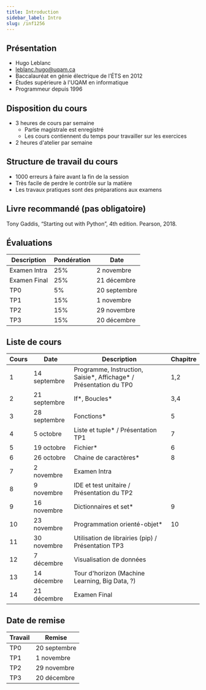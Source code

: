 ```yaml
---
title: Introduction
sidebar_label: Intro
slug: /inf1256
---
```


## Présentation 
- Hugo Leblanc
- leblanc.hugo@uqam.ca
- Baccalauréat en génie électrique de l’ÉTS en 2012
- Études supérieure à l'UQAM en informatique
- Programmeur depuis 1996

## Disposition du cours
* 3 heures de cours par semaine
  * Partie magistrale est enregistré
  * Les cours contiennent du temps pour travailler sur les exercices
* 2 heures d'atelier par semaine

## Structure de travail du cours
- 1000 erreurs à faire avant la fin de la session
- Très facile de perdre le contrôle sur la matière
- Les travaux pratiques sont des préparations aux examens

## Livre recommandé (pas obligatoire)
Tony Gaddis, “Starting out with Python”, 4th edition. Pearson, 2018.

## Évaluations

| Description  | Pondération | Date         |
|--------------|-------------|--------------|
| Examen Intra | 25%         | 2 novembre   |
| Examen Final | 25%         | 21 décembre  |
| TP0          | 5%          | 20 septembre |
| TP1          | 15%         | 1 novembre   |
| TP2          | 15%         | 29 novembre  |
| TP3          | 15%         | 20 décembre  |

## Liste de cours

| Cours | Date         | Description                                                         | Chapitre |
|-------|--------------|---------------------------------------------------------------------|----------|
| 1     | 14 septembre | Programme, Instruction, Saisie\*, Affichage\* / Présentation du TP0 | 1,2      |
| 2     | 21 septembre | If\*, Boucles\*                                                     | 3,4      |
| 3     | 28 septembre | Fonctions*                                                          | 5        |
| 4     | 5 octobre    | Liste et tuple* / Présentation TP1                                  | 7        |
| 5     | 19 octobre   | Fichier*                                                            | 6        |
| 6     | 26 octobre   | Chaine de caractères*                                               | 8        |
| 7     | 2 novembre   | Examen Intra                                                        |          |
| 8     | 9 novembre   | IDE et test unitaire / Présentation du TP2                          |          |
| 9     | 16 novembre  | Dictionnaires et set*                                               | 9        |
| 10    | 23 novembre  | Programmation orienté-objet*                                        | 10       |
| 11    | 30 novembre  | Utilisation de librairies (pip) / Présentation TP3                  |          |
| 12    | 7 décembre   | Visualisation de données                                            |          |
| 13    | 14 décembre  | Tour d'horizon (Machine Learning, Big Data, ?)                      |          |
| 14    | 21 décembre  | Examen Final                                                        |          |

## Date de remise

| Travail | Remise       |
|---------|--------------|
| TP0     | 20 septembre |
| TP1     | 1 novembre   |
| TP2     | 29 novembre  |
| TP3     | 20 décembre  |

